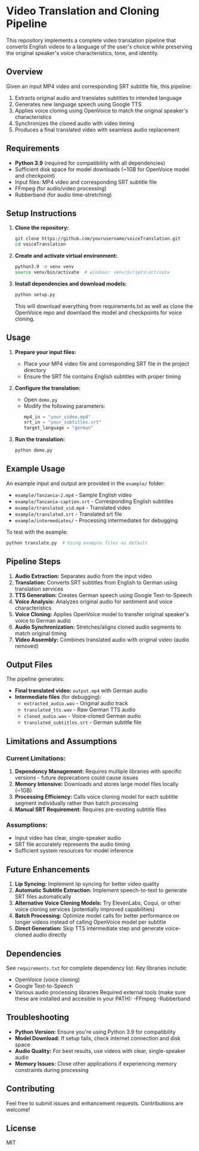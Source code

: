 # Video Translation and Cloning Pipeline

This repository implements a complete video translation pipeline that converts English videos to a language of the user's choice while preserving the original speaker's voice characteristics, tone, and identity.

## Overview

Given an input MP4 video and corresponding SRT subtitle file, this pipeline:
1. Extracts original audio and translates subtitles to intended language
2. Generates new language speech using Google TTS
3. Applies voice cloning using OpenVoice to match the original speaker's characteristics
4. Synchronizes the cloned audio with video timing
5. Produces a final translated video with seamless audio replacement

## Requirements

- **Python 3.9** (required for compatibility with all dependencies)
- Sufficient disk space for model downloads (~1GB for OpenVoice model and checkpoint)
- Input files: MP4 video and corresponding SRT subtitle file
- FFmpeg (for audio/video processing)
- Rubberband (for audio time-stretching)

## Setup Instructions

1. **Clone the repository:**
   ```bash
   git clone https://github.com/yourusername/voiceTranslation.git
   cd voiceTranslation
   ```

2. **Create and activate virtual environment:**
   ```bash
   python3.9 -m venv venv
   source venv/bin/activate  # windows: venv\Scripts\activate
   ```

3. **Install dependencies and download models:**
   ```bash
   python setup.py
   ```
   
   This will download everything from requirements.txt as well as clone the OpenVoice repo and downlaod the model and checkpoints for voice cloning.

## Usage

1. **Prepare your input files:**
   - Place your MP4 video file and corresponding SRT file in the project directory
   - Ensure the SRT file contains English subtitles with proper timing

2. **Configure the translation:**
   - Open `demo.py`
   - Modify the following parameters:
     ```python
     mp4_in = "your_video.mp4"
     srt_in = "your_subtitles.srt"
     target_language = "german"
     ```

3. **Run the translation:**
   ```bash
   python demo.py
   ```

## Example Usage

An example input and output are provided in the `example/` folder:
- `example/Tanzania-2.mp4` - Sample English video
- `example/Tanzania-caption.srt` - Corresponding English subtitles
- `example/translated_vid.mp4` - Translated  video
- `example/translated.srt` - Translated  srt file
- `example/intermediates/` - Processing intermediates for debugging

To test with the example:
```bash
python translate.py  # Using example files as default
```

## Pipeline Steps

1. **Audio Extraction:** Separates audio from the input video
2. **Translation:** Converts SRT subtitles from English to German using translation services
3. **TTS Generation:** Creates German speech using Google Text-to-Speech
4. **Voice Analysis:** Analyzes original audio for sentiment and voice characteristics
5. **Voice Cloning:** Applies OpenVoice model to transfer original speaker's voice to German audio
6. **Audio Synchronization:** Stretches/aligns cloned audio segments to match original timing
7. **Video Assembly:** Combines translated audio with original video (audio removed)

## Output Files

The pipeline generates:
- **Final translated video:** `output.mp4` with German audio
- **Intermediate files** (for debugging):
  - `extracted_audio.wav` - Original audio track
  - `translated_tts.wav` - Raw German TTS audio
  - `cloned_audio.wav` - Voice-cloned German audio
  - `translated_subtitles.srt` - German subtitle file

## Limitations and Assumptions

### Current Limitations:
1. **Dependency Management:** Requires multiple libraries with specific versions - future deprecations could cause issues
2. **Memory Intensive:** Downloads and stores large model files locally (~1GB)
3. **Processing Efficiency:** Calls voice cloning model for each subtitle segment individually rather than batch processing
4. **Manual SRT Requirement:** Requires pre-existing subtitle files

### Assumptions:
- Input video has clear, single-speaker audio
- SRT file accurately represents the audio timing
- Sufficient system resources for model inference

## Future Enhancements

1. **Lip Syncing:** Implement lip syncing for better video quality
2. **Automatic Subtitle Extraction:** Implement speech-to-text to generate SRT files automatically
3. **Alternative Voice Cloning Models:** Try ElevenLabs, Coqui, or other voice cloning services (potentially improved capabilities)
4. **Batch Processing:** Optimize model calls for better performance on longer videos instead of calling OpenVoice model per subtitle
5. **Direct Generation:** Skip TTS intermediate step and generate voice-cloned audio directly

## Dependencies

See `requirements.txt` for complete dependency list. Key libraries include:
- OpenVoice (voice cloning)
- Google Text-to-Speech
- Various audio processing libraries
Required external tools (make sure these are installed and accesible in your PATH):
-FFmpeg
-Rubberband

## Troubleshooting

- **Python Version:** Ensure you're using Python 3.9 for compatibility
- **Model Download:** If setup fails, check internet connection and disk space
- **Audio Quality:** For best results, use videos with clear, single-speaker audio
- **Memory Issues:** Close other applications if experiencing memory constraints during processing

## Contributing

Feel free to submit issues and enhancement requests. Contributions are welcome!

## License

MIT
